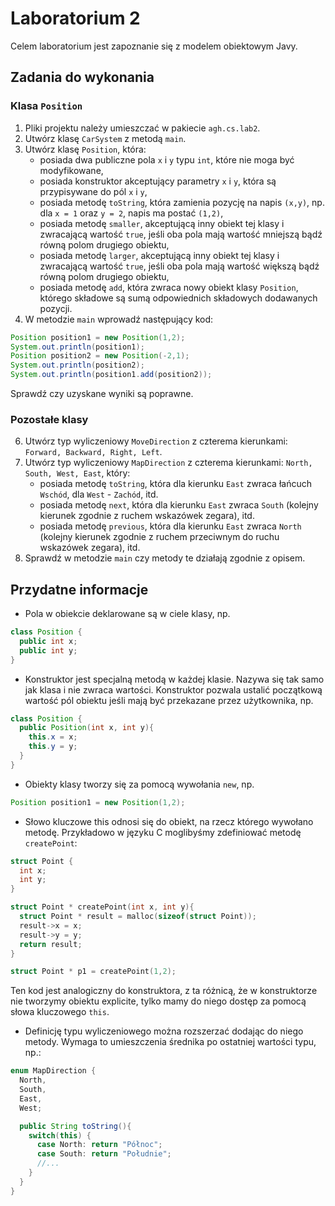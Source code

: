 # Laboratorium 2

Celem laboratorium jest zapoznanie się z modelem obiektowym Javy.


## Zadania do wykonania

### Klasa `Position`

1. Pliki projektu należy umieszczać w pakiecie `agh.cs.lab2`.
2. Utwórz klasę `CarSystem` z metodą `main`.
3. Utwórz klasę `Position`, która:
   * posiada dwa publiczne pola `x` i `y` typu `int`, które nie moga być modyfikowane,
   * posiada konstruktor akceptujący parametry `x` i `y`, która są przypisywane do pól `x` i `y`,
   * posiada metodę `toString`, która zamienia pozycję na napis `(x,y)`, np. dla `x = 1` oraz `y = 2`, napis ma postać
     `(1,2)`,
   * posiada metodę `smaller`, akceptującą inny obiekt tej klasy i zwracającą wartość `true`, jeśli oba pola mają
     wartość mniejszą bądź równą polom drugiego obiektu,
   * posiada metodę `larger`, akceptującą inny obiekt tej klasy i zwracającą wartość `true`, jeśli oba pola mają
     wartość większą bądź równą polom drugiego obiektu,
   * posiada metodę `add`, która zwraca nowy obiekt klasy `Position`, którego składowe są sumą odpowiednich składowych
     dodawanych pozycji.
4. W metodzie `main` wprowadź następujący kod:
```java
Position position1 = new Position(1,2);
System.out.println(position1);
Position position2 = new Position(-2,1);
System.out.println(position2);
System.out.println(position1.add(position2));
```
Sprawdź czy uzyskane wyniki są poprawne.

### Pozostałe klasy

6. Utwórz typ wyliczeniowy `MoveDirection` z czterema kierunkami: `Forward, Backward, Right, Left`.
7. Utwórz typ wyliczeniowy `MapDirection` z czterema kierunkami: `North, South, West, East`, który:
   * posiada metodę `toString`, która dla kierunku `East` zwraca łańcuch `Wschód`, dla `West` - `Zachód`, itd.
   * posiada metodę `next`, która dla kierunku `East` zwraca `South` (kolejny kierunek zgodnie z ruchem wskazówek
     zegara), itd.
   * posiada metodę `previous`, która dla kierunku `East` zwraca `North` (kolejny kierunek zgodnie z ruchem przeciwnym
     do ruchu wskazówek zegara), itd.
7. Sprawdź w metodzie `main` czy metody te działają zgodnie z opisem.

## Przydatne informacje

* Pola w obiekcie deklarowane są w ciele klasy, np. 
```java
class Position {
  public int x;
  public int y;
}
```
* Konstruktor jest specjalną metodą w każdej klasie. Nazywa się tak samo jak klasa i nie zwraca wartości. Konstruktor 
pozwala ustalić początkową wartość pól obiektu jeśli mają być przekazane przez użytkownika, np.
```java
class Position {
  public Position(int x, int y){
    this.x = x;
    this.y = y;
  }
}
```
* Obiekty klasy tworzy się za pomocą wywołania `new`, np. 
```java
Position position1 = new Position(1,2);
```
* Słowo kluczowe this odnosi się do obiekt, na rzecz którego wywołano metodę.
Przykładowo w języku C moglibyśmy zdefiniować metodę `createPoint`:

```C
struct Point {
  int x;
  int y;
}

struct Point * createPoint(int x, int y){
  struct Point * result = malloc(sizeof(struct Point));
  result->x = x;
  result->y = y;
  return result;
}

struct Point * p1 = createPoint(1,2);
```

Ten kod jest analogiczny do konstruktora, z ta różnicą, że w konstruktorze nie tworzymy obiektu explicite, tylko mamy do
niego dostęp za pomocą słowa kluczowego `this`.


* Definicję typu wyliczeniowego można rozszerzać dodając do niego metody. Wymaga to umieszczenia średnika po ostatniej
  wartości typu, np.:
```java
enum MapDirection {
  North,
  South,
  East,
  West;

  public String toString(){
    switch(this) {
      case North: return "Północ";
      case South: return "Południe";
      //...
    }
  }
}
```
